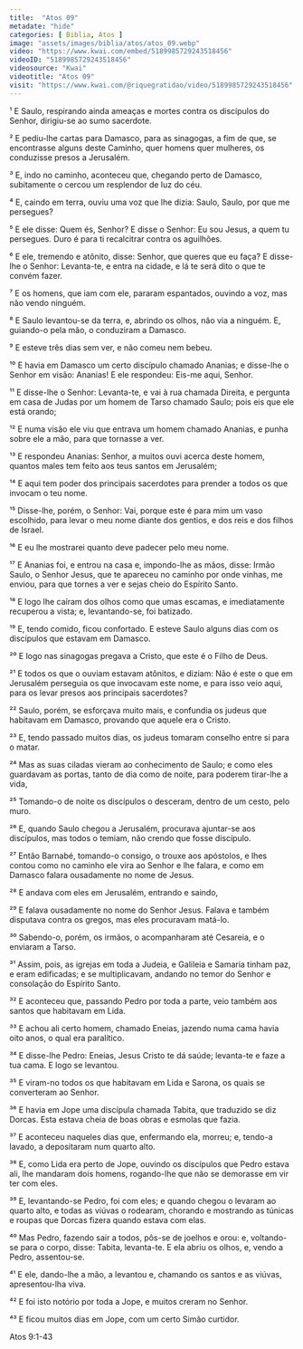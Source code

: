 ```yaml
---
title:  "Atos 09"
metadate: "hide"
categories: [ Biblia, Atos ]
image: "assets/images/biblia/atos/atos_09.webp"
video: "https://www.kwai.com/embed/5189985729243518456"
videoID: "5189985729243518456"
videosource: "Kwai"
videotitle: "Atos 09"
visit: "https://www.kwai.com/@riquegratidao/video/5189985729243518456"
---
```


¹ E Saulo, respirando ainda ameaças e mortes contra os discípulos do Senhor, dirigiu-se ao sumo sacerdote.

² E pediu-lhe cartas para Damasco, para as sinagogas, a fim de que, se encontrasse alguns deste Caminho, quer homens quer mulheres, os conduzisse presos a Jerusalém.

³ E, indo no caminho, aconteceu que, chegando perto de Damasco, subitamente o cercou um resplendor de luz do céu.

⁴ E, caindo em terra, ouviu uma voz que lhe dizia: Saulo, Saulo, por que me persegues?

⁵ E ele disse: Quem és, Senhor? E disse o Senhor: Eu sou Jesus, a quem tu persegues. Duro é para ti recalcitrar contra os aguilhões.

⁶ E ele, tremendo e atônito, disse: Senhor, que queres que eu faça? E disse-lhe o Senhor: Levanta-te, e entra na cidade, e lá te será dito o que te convém fazer.

⁷ E os homens, que iam com ele, pararam espantados, ouvindo a voz, mas não vendo ninguém.

⁸ E Saulo levantou-se da terra, e, abrindo os olhos, não via a ninguém. E, guiando-o pela mão, o conduziram a Damasco.

⁹ E esteve três dias sem ver, e não comeu nem bebeu.

¹⁰ E havia em Damasco um certo discípulo chamado Ananias; e disse-lhe o Senhor em visão: Ananias! E ele respondeu: Eis-me aqui, Senhor.

¹¹ E disse-lhe o Senhor: Levanta-te, e vai à rua chamada Direita, e pergunta em casa de Judas por um homem de Tarso chamado Saulo; pois eis que ele está orando;

¹² E numa visão ele viu que entrava um homem chamado Ananias, e punha sobre ele a mão, para que tornasse a ver.

¹³ E respondeu Ananias: Senhor, a muitos ouvi acerca deste homem, quantos males tem feito aos teus santos em Jerusalém;

¹⁴ E aqui tem poder dos principais sacerdotes para prender a todos os que invocam o teu nome.

¹⁵ Disse-lhe, porém, o Senhor: Vai, porque este é para mim um vaso escolhido, para levar o meu nome diante dos gentios, e dos reis e dos filhos de Israel.

¹⁶ E eu lhe mostrarei quanto deve padecer pelo meu nome.

¹⁷ E Ananias foi, e entrou na casa e, impondo-lhe as mãos, disse: Irmão Saulo, o Senhor Jesus, que te apareceu no caminho por onde vinhas, me enviou, para que tornes a ver e sejas cheio do Espírito Santo.

¹⁸ E logo lhe caíram dos olhos como que umas escamas, e imediatamente recuperou a vista; e, levantando-se, foi batizado.

¹⁹ E, tendo comido, ficou confortado. E esteve Saulo alguns dias com os discípulos que estavam em Damasco.

²⁰ E logo nas sinagogas pregava a Cristo, que este é o Filho de Deus.

²¹ E todos os que o ouviam estavam atônitos, e diziam: Não é este o que em Jerusalém perseguia os que invocavam este nome, e para isso veio aqui, para os levar presos aos principais sacerdotes?

²² Saulo, porém, se esforçava muito mais, e confundia os judeus que habitavam em Damasco, provando que aquele era o Cristo.

²³ E, tendo passado muitos dias, os judeus tomaram conselho entre si para o matar.

²⁴ Mas as suas ciladas vieram ao conhecimento de Saulo; e como eles guardavam as portas, tanto de dia como de noite, para poderem tirar-lhe a vida,

²⁵ Tomando-o de noite os discípulos o desceram, dentro de um cesto, pelo muro.

²⁶ E, quando Saulo chegou a Jerusalém, procurava ajuntar-se aos discípulos, mas todos o temiam, não crendo que fosse discípulo.

²⁷ Então Barnabé, tomando-o consigo, o trouxe aos apóstolos, e lhes contou como no caminho ele vira ao Senhor e lhe falara, e como em Damasco falara ousadamente no nome de Jesus.

²⁸ E andava com eles em Jerusalém, entrando e saindo,

²⁹ E falava ousadamente no nome do Senhor Jesus. Falava e também disputava contra os gregos, mas eles procuravam matá-lo.

³⁰ Sabendo-o, porém, os irmãos, o acompanharam até Cesareia, e o enviaram a Tarso.

³¹ Assim, pois, as igrejas em toda a Judeia, e Galileia e Samaria tinham paz, e eram edificadas; e se multiplicavam, andando no temor do Senhor e consolação do Espírito Santo.

³² E aconteceu que, passando Pedro por toda a parte, veio também aos santos que habitavam em Lida.

³³ E achou ali certo homem, chamado Eneias, jazendo numa cama havia oito anos, o qual era paralítico.

³⁴ E disse-lhe Pedro: Eneias, Jesus Cristo te dá saúde; levanta-te e faze a tua cama. E logo se levantou.

³⁵ E viram-no todos os que habitavam em Lida e Sarona, os quais se converteram ao Senhor.

³⁶ E havia em Jope uma discípula chamada Tabita, que traduzido se diz Dorcas. Esta estava cheia de boas obras e esmolas que fazia.

³⁷ E aconteceu naqueles dias que, enfermando ela, morreu; e, tendo-a lavado, a depositaram num quarto alto.

³⁸ E, como Lida era perto de Jope, ouvindo os discípulos que Pedro estava ali, lhe mandaram dois homens, rogando-lhe que não se demorasse em vir ter com eles.

³⁹ E, levantando-se Pedro, foi com eles; e quando chegou o levaram ao quarto alto, e todas as viúvas o rodearam, chorando e mostrando as túnicas e roupas que Dorcas fizera quando estava com elas.

⁴⁰ Mas Pedro, fazendo sair a todos, pôs-se de joelhos e orou: e, voltando-se para o corpo, disse: Tabita, levanta-te. E ela abriu os olhos, e, vendo a Pedro, assentou-se.

⁴¹ E ele, dando-lhe a mão, a levantou e, chamando os santos e as viúvas, apresentou-lha viva.

⁴² E foi isto notório por toda a Jope, e muitos creram no Senhor.

⁴³ E ficou muitos dias em Jope, com um certo Simão curtidor. 




Atos 9:1-43